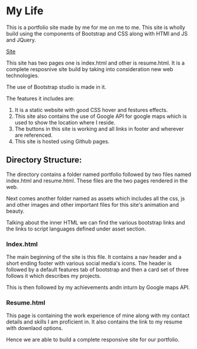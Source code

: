 # My Life
This is a portfolio site made by me for me on me to me.
This site is wholly build using the components of Bootstrap and CSS along with HTMl and JS and JQuery.

[Site]

This site has two pages one is index.html and other is resume.html. It is a complete resposnive site build by taking into consideration new web technologies.

The use of Bootstrap studio is made in it.

The features it includes are:

1) It is a static website with good CSS hover and festures effects.
2) This site also contains the use of Google API for google maps which is used to show the location where I reside.
3) The buttons in this site is working and all links in footer and wherever are referenced.
4) This site is hosted using Github pages.

## Directory Structure:

The directory contains a folder named portfolio followed by two files named index.html and resume.html. These files are the two pages rendered in the web.

Next comes another folder named as assets which includes all the css, js and other images and other important files for this site's animation and beauty.

Talking about the inner HTML we can find the various bootstrap links and the links to script languages defined under asset section.

### Index.html

The main beginning of the site is this file. It contains a nav header and a short ending footer with various social media's icons. The header is followed by a default features tab of bootstrap
and then a card set of three follows it which describes my projects.

This is then followed by my achievements andn inturn by Google maps API.

### Resume.html

This page is containing the work experience of mine along with my contact details and skills I am proficient in. It also contains the link to my resume with downlaod options.

Hence we are able to build a complete responsive site for our portfolio.

[Site]: https://harshkumarchoudary.github.io/MyLife/portfolio/index.html
